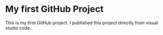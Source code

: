 # My first GitHub Project

This is my first GitHub project. I published this project directly from visual studio code.
